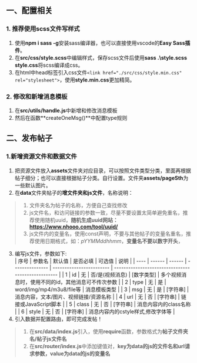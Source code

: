 ## 一、配置相关
### 1. 推荐使用scss文件写样式
1. 使用**npm i sass -g**安装sass编译器，也可以直接使用vscode的**Easy Sass插件**。
2. 在**src/css/style.scss**中编辑样式，保存scss文件后使用**sass .\style.scss style.css**将scss编译成css。
3. 在html中head标签引入css文件`<link href="./src/css/style.min.css" rel="stylesheet">`，使用**style.min.css**更加精简。

### 2. 修改和新增消息模板
1. 在**src/utils/handle.js**中新增和修改消息模板
2. 然后在函数**createOneMsg()**中配置type规则

## 二、发布帖子
### 1.新增资源文件和数据文件
1. 把资源文件放入**assets**文件夹对应目录，可以按照文件类型分类，里面再根据帖子细分；也可以直接根据帖子分类。自行设置。文件夹**assets/pageSth**为一些默认图片。
2. 在**data**文件夹帖子的**增文件夹和js文件**，名称说明：
> 1. 文件夹名为帖子的名称，方便自己查找修改
> 2. js文件名，和访问链接的参数一致，尽量不要设置太简单避免重名，推荐使用随机uuid，**随机生成uuid网站： https://www.nhooo.com/tool/uuid/**
> 3. js文件内的变量名，使用const声明，不要与其他帖子的变量名重名，推荐使用日期格式，如：*pYYMMddhhmm*，**变量名不要以数字开头**，
3. 编写js文件，参数如下:  
| 序号 | 参数名 | 默认值 | 是否必填    | 可选值                | 说明                                             |
| ---- | ------ | ------ | --------------- | ------------------------ | -------------------------------------------------- |
| 1    | id     | 无    | 否/是(视频消息) | [数字类型]           | 多个视频消息时，使用不同的id，其他消息可不传次参数 |
| 2    | type   | 无    | 是             | word/img/mp4/m3u8/file等 | 消息模板类型                                 |
| 3    | msg    | 无    | 是             | [字符串]              | 消息内容，文本/图片、视频链接/资源名称 |
| 4    | url    | 无    | 否             | [字符串]              | 链接或JavaScript脚本                          |
| 5    | class  | 无    | 否             | [字符串]              | 消息内容内的class名称                      |
| 6    | style  | 无    | 否             | [字符串]              | 消息内容内的cstyle样式,修改字体等     |
4. 引入数据并配置路由，即可完成发帖！
> 1. 在**src/data/index.js**引入，使用**require**函数，参数格式为**帖子文件夹名/帖子js文件名**
> 2. 在**src/router/index.js**中添加键值对，**key为data的js的文件名和url请求参数，value为data的js的变量名**


